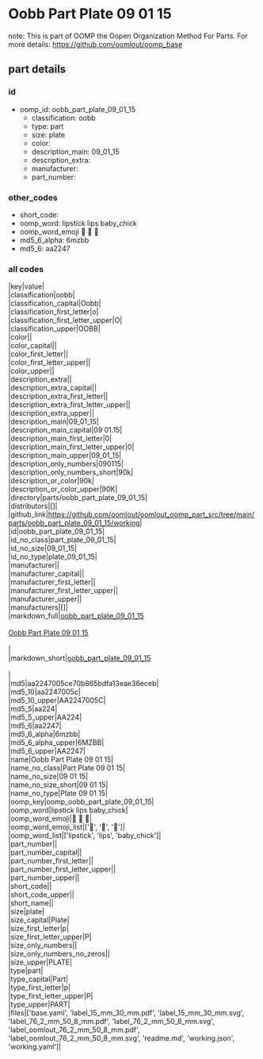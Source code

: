 # Oobb Part Plate 09 01 15  

note: This is part of OOMP the Oopen Organization Method For Parts. For more details: https://github.com/oomlout/oomp_base

##  part details





### id
* oomp_id: oobb_part_plate_09_01_15
  * classification: oobb
  * type: part
  * size: plate
  * color: 
  * description_main: 09_01_15
  * description_extra: 
  * manufacturer: 
  * part_number: 

### other_codes
* short_code: 
* oomp_word: lipstick lips baby_chick
* oomp_word_emoji :lipstick: :lips: :baby_chick:
* md5_6_alpha: 6mzbb
* md5_6: aa2247

### all codes 
|key|value|  
|classification|oobb|  
|classification_capital|Oobb|  
|classification_first_letter|o|  
|classification_first_letter_upper|O|  
|classification_upper|OOBB|  
|color||  
|color_capital||  
|color_first_letter||  
|color_first_letter_upper||  
|color_upper||  
|description_extra||  
|description_extra_capital||  
|description_extra_first_letter||  
|description_extra_first_letter_upper||  
|description_extra_upper||  
|description_main|09_01_15|  
|description_main_capital|09 01.15|  
|description_main_first_letter|0|  
|description_main_first_letter_upper|0|  
|description_main_upper|09_01_15|  
|description_only_numbers|090115|  
|description_only_numbers_short|90k|  
|description_or_color|90k|  
|description_or_color_upper|90K|  
|directory|parts/oobb_part_plate_09_01_15|  
|distributors|[]|  
|github_link|https://github.com/oomlout/oomlout_oomp_part_src/tree/main/parts/oobb_part_plate_09_01_15/working|  
|id|oobb_part_plate_09_01_15|  
|id_no_class|part_plate_09_01_15|  
|id_no_size|09_01_15|  
|id_no_type|plate_09_01_15|  
|manufacturer||  
|manufacturer_capital||  
|manufacturer_first_letter||  
|manufacturer_first_letter_upper||  
|manufacturer_upper||  
|manufacturers|[]|  
|markdown_full|[oobb_part_plate_09_01_15](https://github.com/oomlout/oomlout_oomp_part_src/tree/main/parts/oobb_part_plate_09_01_15/working)<br>[](https://github.com/oomlout/oomlout_oomp_part_src/tree/main/parts/oobb_part_plate_09_01_15/working)<br>[Oobb Part Plate 09 01 15](https://github.com/oomlout/oomlout_oomp_part_src/tree/main/parts/oobb_part_plate_09_01_15/working)<br><br>|  
|markdown_short|[oobb_part_plate_09_01_15](https://github.com/oomlout/oomlout_oomp_part_src/tree/main/parts/oobb_part_plate_09_01_15/working)<br><br>|  
|md5|aa2247005ce70b865bdfa13eae36eceb|  
|md5_10|aa2247005c|  
|md5_10_upper|AA2247005C|  
|md5_5|aa224|  
|md5_5_upper|AA224|  
|md5_6|aa2247|  
|md5_6_alpha|6mzbb|  
|md5_6_alpha_upper|6MZBB|  
|md5_6_upper|AA2247|  
|name|Oobb Part Plate 09 01 15|  
|name_no_class|Part Plate 09 01 15|  
|name_no_size|09 01 15|  
|name_no_size_short|09 01 15|  
|name_no_type|Plate 09 01 15|  
|oomp_key|oomp_oobb_part_plate_09_01_15|  
|oomp_word|lipstick lips baby_chick|  
|oomp_word_emoji|:lipstick: :lips: :baby_chick:|  
|oomp_word_emoji_list|[':lipstick:', ':lips:', ':baby_chick:']|  
|oomp_word_list|['lipstick', 'lips', 'baby_chick']|  
|part_number||  
|part_number_capital||  
|part_number_first_letter||  
|part_number_first_letter_upper||  
|part_number_upper||  
|short_code||  
|short_code_upper||  
|short_name||  
|size|plate|  
|size_capital|Plate|  
|size_first_letter|p|  
|size_first_letter_upper|P|  
|size_only_numbers||  
|size_only_numbers_no_zeros||  
|size_upper|PLATE|  
|type|part|  
|type_capital|Part|  
|type_first_letter|p|  
|type_first_letter_upper|P|  
|type_upper|PART|  
|files|['base.yaml', 'label_15_mm_30_mm.pdf', 'label_15_mm_30_mm.svg', 'label_76_2_mm_50_8_mm.pdf', 'label_76_2_mm_50_8_mm.svg', 'label_oomlout_76_2_mm_50_8_mm.pdf', 'label_oomlout_76_2_mm_50_8_mm.svg', 'readme.md', 'working.json', 'working.yaml']|  
